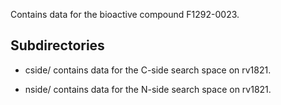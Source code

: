 Contains data for the bioactive compound F1292-0023.

## Subdirectories

- cside/ contains data for the C-side search space on rv1821.

- nside/ contains data for the N-side search space on rv1821.

